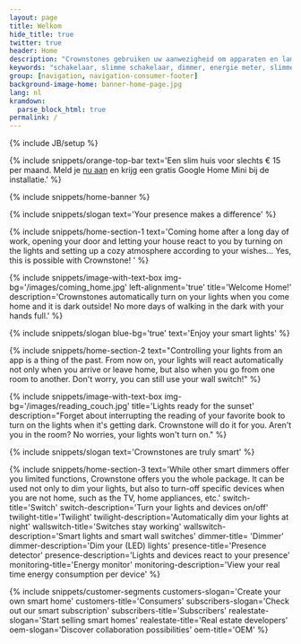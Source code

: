 ```yaml
---
layout: page
title: Welkom
hide_title: true
twitter: true
header: Home
description: "Crownstones gebruiken uw aanwezigheid om apparaten en lampen te schakelen en te dimmen."
keywords: "schakelaar, slimme schakelaar, dimmer, energie meter, slimme meter, Homey, Philips Hue, domotica, energie besparen"
group: [navigation, navigation-consumer-footer]
background-image-home: banner-home-page.jpg
lang: nl
kramdown: 
  parse_block_html: true
permalink: /
---
```


{% include JB/setup %}

{% include snippets/orange-top-bar text='Een slim huis voor slechts € 15 per maand. Meld je <a href="https://subscribe.crownstone.rocks/welcome?dest=smartscenarios&ref=crownstone.rocks&loc=banner">nu aan</a> en krijg een gratis Google Home Mini bij de installatie.' %}

{% include snippets/home-banner %}

{% include snippets/slogan text='Your presence makes a difference' %}

{% include snippets/home-section-1 text='Coming home after a long day of work, opening your door and letting your house react to <span class="important-blue"> you </span> by turning on the lights and setting up a cozy atmosphere according to your wishes… Yes, this is possible with <span class="important-blue"> Crownstone! </span>' %}

{% include snippets/image-with-text-box 
img-bg='/images/coming_home.jpg' 
left-alignment='true' 
title='Welcome Home!' 
description='Crownstones automatically turn on your lights when you come home and it is dark outside! No more days of walking in the dark with your hands full.' 
%}

{% include snippets/slogan blue-bg='true' text='Enjoy your smart lights' %}

{% include snippets/home-section-2 text="Controlling your lights from an app is a thing of the past. From now on, your lights will react automatically not only when you arrive or leave home, but also when you go from one room to another. Don't worry, you can still use your wall switch!" %}

{% include snippets/image-with-text-box 
img-bg='/images/reading_couch.jpg' 
title='Lights ready for the sunset' 
description="Forget about interrupting the reading of your favorite book to turn on the lights when it's getting dark. Crownstone will do it for you. Aren't you in the room? No worries, your lights won't turn on." 
%}

{% include snippets/slogan text='Crownstones are truly smart' %}

{% include snippets/home-section-3 
text='While other smart dimmers offer you limited functions, Crownstone offers you the whole package. It can be used not only to dim your lights, but also to turn-off specific devices when you are not home, such as the TV, home appliances, etc.' 
switch-title='Switch'                    switch-description='Turn your lights and devices on/off'
twilight-title='Twilight'                twilight-description='Automatically dim your lights at night'
wallswitch-title='Switches stay working' wallswitch-description='Smart lights and smart wall switches'
dimmer-title= 'Dimmer'                   dimmer-description='Dim your (LED) lights'
presence-title='Presence detector'       presence-description='Lights and devices react to your presence'
monitoring-title='Energy monitor'        monitoring-description='View your real time energy consumption per device'
%}

{% include snippets/customer-segments 
customers-slogan='Create your own smart home'
customers-title='Consumers'
subscribers-slogan='Check out our smart subscription'
subscribers-title='Subscribers'
realestate-slogan='Start selling smart homes'
realestate-title='Real estate developers'
oem-slogan='Discover collaboration possibilities'
oem-title='OEM'
%}